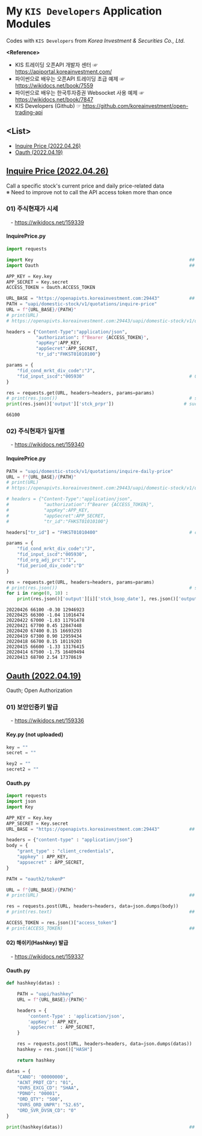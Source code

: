 # My `KIS Developers` Application Modules

Codes with `KIS Developers` from *Korea Investment & Securities Co., Ltd.*


**\<Reference>**  
- KIS 트레이딩 오픈API 개발자 센터 ☞ https://apiportal.koreainvestment.com/
- 파이썬으로 배우는 오픈API 트레이딩 초급 예제 ☞ https://wikidocs.net/book/7559
- 파이썬으로 배우는 한국투자증권 Websocket 사용 예제 ☞ https://wikidocs.net/book/7847
- KIS Developers (Github) ☞ https://github.com/koreainvestment/open-trading-api


## \<List>
- [Inquire Price (2022.04.26)]()
- [Oauth (2022.04.19)](#oauth-20220419)


## [Inquire Price (2022.04.26)](#list)

Call a specific stock's current price and daily price-related data  
※ Need to improve not to call the API access token more than once

### 01) 주식현재가 시세
&nbsp;&nbsp; - https://wikidocs.net/159339

#### InquirePrice.py
```python
import requests

import Key                                                          ## save keys seperately
import Oauth                                                        ## call Oauth.ACCESS_TOKEN

APP_KEY = Key.key
APP_SECRET = Key.secret
ACCESS_TOKEN = Oauth.ACCESS_TOKEN
```
```python
URL_BASE = "https://openapivts.koreainvestment.com:29443"           ## 모의투자
PATH = "uapi/domestic-stock/v1/quotations/inquire-price"
URL = f"{URL_BASE}/{PATH}"
# print(URL)
# https://openapivts.koreainvestment.com:29443/uapi/domestic-stock/v1/quotations/inquire-price

headers = {"Content-Type":"application/json", 
           "authorization": f"Bearer {ACCESS_TOKEN}",
           "appKey":APP_KEY,
           "appSecret":APP_SECRET,
           "tr_id":"FHKST01010100"}

params = {
    "fid_cond_mrkt_div_code":"J",
    "fid_input_iscd":"005930"                                       # 005930; 삼성전자
}

res = requests.get(URL, headers=headers, params=params)
# print(res.json())                                                 # success; call all data
print(res.json()['output']['stck_prpr'])                          # success
```
```
66100
```

### 02) 주식현재가 일자별
&nbsp;&nbsp; - https://wikidocs.net/159340

#### InquirePrice.py
```python
PATH = "uapi/domestic-stock/v1/quotations/inquire-daily-price"
URL = f"{URL_BASE}/{PATH}"
# print(URL)
# https://openapivts.koreainvestment.com:29443/uapi/domestic-stock/v1/quotations/inquire-daily-price

# headers = {"Content-Type":"application/json",
#             "authorization":f"Bearer {ACCESS_TOKEN}",
#             "appKey":APP_KEY,
#             "appSecret":APP_SECRET,
#             "tr_id":"FHKST01010100"}

headers["tr_id"] = "FHKST01010400"                                  # change only 'tr_id' among the parameters in 'headers'

params = {
    "fid_cond_mrkt_div_code":"J",
    "fid_input_iscd":"005930",
    "fid_org_adj_prc":"1",
    "fid_period_div_code":"D"
}

res = requests.get(URL, headers=headers, params=params)
# print(res.json())                                                 # success; call all data
for i in range(0, 10) :
    print(res.json()['output'][i]['stck_bsop_date'], res.json()['output'][i]['stck_clpr'], res.json()['output'][i]['prdy_ctrt'], res.json()['output'][i]['acml_vol'])
```
```
20220426 66100 -0.30 12946923
20220425 66300 -1.04 11016474
20220422 67000 -1.03 11791478
20220421 67700 0.45 12847448
20220420 67400 0.15 16693293
20220419 67300 0.90 12959434
20220418 66700 0.15 10119203
20220415 66600 -1.33 13176415
20220414 67500 -1.75 16409494
20220413 68700 2.54 17378619
```


## [Oauth (2022.04.19)](#list)

Oauth; Open Authorization

### 01) 보안인증키 발급
&nbsp;&nbsp; - https://wikidocs.net/159336

#### Key.py (not uploaded)
```python
key = ""
secret = ""

key2 = ""
secret2 = ""
```

#### Oauth.py
```python
import requests
import json
import Key
```
```python
APP_KEY = Key.key
APP_SECRET = Key.secret
URL_BASE = "https://openapivts.koreainvestment.com:29443"           ## 모의투자

headers = {"content-type" : "application/json"}
body = {
    "grant_type" : "client_credentials",
    "appkey" : APP_KEY, 
    "appsecret" : APP_SECRET,
}

PATH = "oauth2/tokenP"

URL = f"{URL_BASE}/{PATH}"
# print(URL)                                                        ## https://openapivts.koreainvestment.com:29443/oauth2/token

res = requests.post(URL, headers=headers, data=json.dumps(body))
# print(res.text)                                                   ## {"access_token":"ACCESS_TOKEN","token_type":"Bearer","expires_in":86400}

ACCESS_TOKEN = res.json()["access_token"]
# print(ACCESS_TOKEN)                                               ## Success
```

#### 02) 해쉬키(Hashkey) 발급
&nbsp;&nbsp; - https://wikidocs.net/159337

#### Oauth.py
```python
def hashkey(datas) :

    PATH = "uapi/hashkey"
    URL = f"{URL_BASE}/{PATH}"

    headers = {
        'content-Type' : 'application/json',
        'appKey' : APP_KEY,
        'appSecret' : APP_SECRET,
    }

    res = requests.post(URL, headers=headers, data=json.dumps(datas))
    hashkey = res.json()["HASH"]

    return hashkey
```
```python
datas = {
    "CANO": '00000000',
    "ACNT_PRDT_CD": "01",
    "OVRS_EXCG_CD": "SHAA",
    "PDNO": "00001",
    "ORD_QTY": "500",
    "OVRS_ORD_UNPR": "52.65",
    "ORD_SVR_DVSN_CD": "0"
}

print(hashkey(datas))                                               ## Success
```